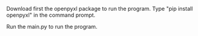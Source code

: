 Download first the openpyxl package to run the program. 
Type "pip install openpyxl" in the command prompt.

Run the main.py to run the program.